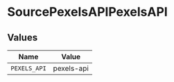 # SourcePexelsAPIPexelsAPI


## Values

| Name         | Value        |
| ------------ | ------------ |
| `PEXELS_API` | pexels-api   |